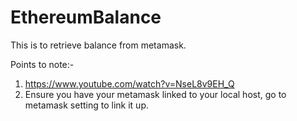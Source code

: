 # EthereumBalance
This is to retrieve balance from metamask. 

Points to note:-
1) https://www.youtube.com/watch?v=NseL8v9EH_Q
2) Ensure you have your metamask linked to your local host, go to metamask setting to link it up.

